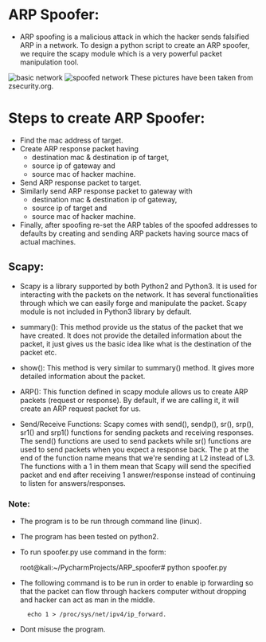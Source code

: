 # ARP Spoofer:

- ARP spoofing is a malicious attack in which the hacker sends falsified
ARP in a network. To design a python script to create an ARP spoofer, we 
require the scapy module which is a very powerful packet manipulation tool.

![basic network](https://user-images.githubusercontent.com/68290275/90243271-349ff380-de4c-11ea-8e03-3d1fd2263d60.jpg) 
![spoofed network](https://user-images.githubusercontent.com/68290275/90243729-0a026a80-de4d-11ea-965f-ce08a17a422e.jpg)
These pictures have been taken from zsecurity.org.

# Steps to create ARP Spoofer:

- Find the mac address of target.
- Create ARP response packet having 
    - destination mac & destination ip of target,  
	- source ip of gateway  and 
    - source mac of hacker machine.
- Send ARP response packet to target.
- Similarly send ARP response packet to gateway with 
	- destination mac & destination ip of gateway,  
	- source ip of target  and 
    - source mac of hacker machine.
- Finally, after spoofing re-set the ARP tables of the spoofed addresses to defaults
  by creating and sending ARP packets having source macs of actual machines. 


## Scapy:

- Scapy is a library supported by both Python2 and Python3. It is used
  for interacting with the packets on the network. It has several 
  functionalities through which we can easily forge and manipulate the 
  packet. Scapy module is not included in Python3 library by default.
  
- summary(): This method provide us the status of the packet that we
 have created. It does not provide the detailed information about the 
 packet, it just gives us the basic idea like what is the destination 
 of the packet etc.

- show(): This method is very similar to summary() method. It gives
 more detailed information about the packet.

- ARP(): This function defined in scapy module allows us to create 
ARP packets (request or response). By default, if we are calling it, 
it will create an ARP request packet for us. 

- Send/Receive Functions: Scapy comes with send(), sendp(), sr(), srp(),
sr1() and srp1() functions for sending packets and receiving responses.
The send() functions are used to send  packets while sr() functions are
used to send  packets when you expect a response back. The p at the end 
of the function name means that we're sending at L2 instead of L3. The 
functions with a 1 in them mean that Scapy will send the specified packet
and end after receiving 1 answer/response instead of continuing to listen
for answers/responses.
  
  
### Note:
- The program is to be run through command line (linux).
- The program has been tested on python2.

   
- To run spoofer.py use command in the form:
   
	root@kali:~/PycharmProjects/ARP_spoofer# python spoofer.py

- The following command is to be run in order to enable ip forwarding
so that the packet can flow through hackers computer without dropping 
and hacker can act as man in the middle.  

        echo 1 > /proc/sys/net/ipv4/ip_forward.

- Dont misuse the program.
